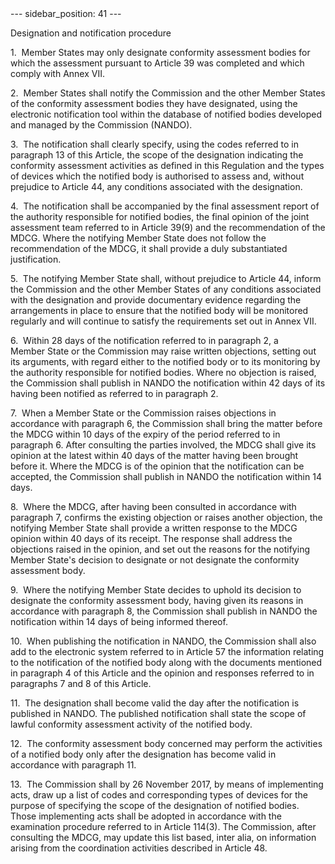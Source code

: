 
<meta data-rh="true" name="docsearch:language" content="en">
<meta data-rh="true" name="docsearch:version" content="current">
<meta data-rh="true" name="docsearch:docusaurus_tag" content="docs-default-current">
        ---
sidebar_position: 41
---
           <p class="stitle-article-norm">Designation and notification procedure</p>
   <p class="norm">1.&nbsp;&nbsp;Member&nbsp;States may only designate 
conformity assessment bodies for which the assessment pursuant to 
Article&nbsp;39 was completed and which comply with Annex&nbsp;VII.</p>
   <p class="norm">2.&nbsp;&nbsp;Member&nbsp;States shall notify the 
Commission and the other Member&nbsp;States of the conformity assessment
 bodies they have designated, using the electronic notification tool 
within the database of notified bodies developed and managed by the 
Commission&nbsp;(NANDO).</p>
   <p class="norm">3.&nbsp;&nbsp;The notification shall clearly specify,
 using the codes referred to in paragraph&nbsp;13 of this Article, the 
scope of the designation indicating the conformity assessment activities
 as defined in this Regulation and the types of devices which the 
notified body is authorised to assess and, without prejudice to 
Article&nbsp;44, any conditions associated with the designation.</p>
   <p class="norm">4.&nbsp;&nbsp;The notification shall be accompanied 
by the final assessment report of the authority responsible for notified
 bodies, the final opinion of the joint assessment team referred to in 
Article&nbsp;39(9) and the recommendation of the MDCG. Where the 
notifying Member&nbsp;State does not follow the recommendation of the 
MDCG, it shall provide a duly substantiated justification.</p>
   <p class="norm">5.&nbsp;&nbsp;The notifying Member&nbsp;State shall, 
without prejudice to Article&nbsp;44, inform the Commission and the 
other Member&nbsp;States of any conditions associated with the 
designation and provide documentary evidence regarding the arrangements 
in place to ensure that the notified body will be monitored regularly 
and will continue to satisfy the requirements set out in Annex&nbsp;VII.</p>
   <p class="norm">6.&nbsp;&nbsp;Within 28 days of the notification 
referred to in paragraph&nbsp;2, a Member&nbsp;State or the Commission 
may raise written objections, setting out its arguments, with regard 
either to the notified body or to its monitoring by the authority 
responsible for notified bodies. Where no objection is raised, the 
Commission shall publish in NANDO the notification within 42 days of its
 having been notified as referred to in paragraph&nbsp;2.</p>
   <p class="norm">7.&nbsp;&nbsp;When a Member&nbsp;State or the 
Commission raises objections in accordance with paragraph&nbsp;6, the 
Commission shall bring the matter before the MDCG within 10 days of the 
expiry of the period referred to in paragraph&nbsp;6. After consulting 
the parties involved, the MDCG shall give its opinion at the latest 
within 40 days of the matter having been brought before it. Where the 
MDCG is of the opinion that the notification can be accepted, the 
Commission shall publish in NANDO the notification within 14 days.</p>
   <p class="norm">8.&nbsp;&nbsp;Where the MDCG, after having been 
consulted in accordance with paragraph&nbsp;7, confirms the existing 
objection or raises another objection, the notifying Member&nbsp;State 
shall provide a written response to the MDCG opinion within 40&nbsp;days
 of its receipt. The response shall address the objections raised in the
 opinion, and set out the reasons for the notifying Member&nbsp;State's 
decision to designate or not designate the conformity assessment body.</p>
   <p class="norm">9.&nbsp;&nbsp;Where the notifying Member&nbsp;State 
decides to uphold its decision to designate the conformity assessment 
body, having given its reasons in accordance with paragraph&nbsp;8, the 
Commission shall publish in NANDO the notification within 14 days of 
being informed thereof.</p>
   <p class="norm">10.&nbsp;&nbsp;When publishing the notification in 
NANDO, the Commission shall also add to the electronic system referred 
to in Article&nbsp;57 the information relating to the notification of 
the notified body along with the documents mentioned in paragraph&nbsp;4
 of this Article&nbsp;and the opinion and responses referred to in 
paragraphs 7 and 8 of this Article.</p>
   <p class="norm">11.&nbsp;&nbsp;The designation shall become valid the
 day after the notification is published in NANDO. The published 
notification shall state the scope of lawful conformity assessment 
activity of the notified body.</p>
   <p class="norm">12.&nbsp;&nbsp;The conformity assessment body 
concerned may perform the activities of a notified body only after the 
designation has become valid in accordance with paragraph&nbsp;11.</p>
   <p class="norm">13.&nbsp;&nbsp;The Commission shall by 26 November 
2017, by means of implementing acts, draw up a list of codes and 
corresponding types of devices for the purpose of specifying the scope 
of the designation of notified bodies. Those implementing acts shall be 
adopted in accordance with the examination procedure referred to in 
Article&nbsp;114(3). The Commission, after consulting the MDCG, may 
update this list based, <span class="italics">inter&nbsp;alia</span>, on information arising from the coordination activities described in Article&nbsp;48.</p>